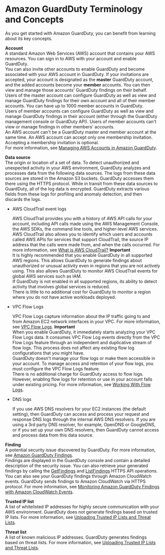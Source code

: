 # Amazon GuardDuty Terminology and Concepts<a name="guardduty_concepts"></a>

As you get started with Amazon GuardDuty, you can benefit from learning about its key concepts\.

**Account**  
A standard Amazon Web Services \(AWS\) account that contains your AWS resources\. You can sign in to AWS with your account and enable GuardDuty\.  
You can also invite other accounts to enable GuardDuty and become associated with your AWS account in GuardDuty\. If your invitations are accepted, your account is designated as the **master** GuardDuty account, and the added accounts become your **member** accounts\. You can then view and manage those accounts' GuardDuty findings on their behalf\.  
Users of the master account can configure GuardDuty as well as view and manage GuardDuty findings for their own account and all of their member accounts\. You can have up to 1000 member accounts in GuardDuty\.  
Users of member accounts can configure GuardDuty as well as view and manage GuardDuty findings in their account \(either through the GuardDuty management console or GuardDuty API\)\. Users of member accounts can't view or manage findings in other members' accounts\.   
An AWS account can't be a GuardDuty master and member account at the same time\. An AWS account can accept only one membership invitation\. Accepting a membership invitation is optional\.  
For more information, see [Managing AWS Accounts in Amazon GuardDuty](guardduty_accounts.md)\.

**Data source**  
The origin or location of a set of data\. To detect unauthorized and unexpected activity in your AWS environment, GuardDuty analyzes and processes data from the following data sources\. The logs from these data sources are stored in the Amazon S3 buckets\. GuardDuty accesses them there using the HTTPS protocol\. While in transit from these data sources to GuardDuty, all of the log data is encrypted\. GuardDuty extracts various fields from these logs for profiling and anomaly detection, and then discards the logs\.   

+ AWS CloudTrail event logs

  AWS CloudTrail provides you with a history of AWS API calls for your account, including API calls made using the AWS Management Console, the AWS SDKs, the command line tools, and higher\-level AWS services\. AWS CloudTrail also allows you to identify which users and accounts called AWS APIs for services that support CloudTrail, the source IP address that the calls were made from, and when the calls occurred\. For more information, see [What is AWS CloudTrail?](http://docs.aws.amazon.com/awscloudtrail/latest/userguide/cloudtrail-user-guide.html)
**Important**  
It is highly recommended that you enable GuardDuty in all supported AWS regions\. This allows GuardDuty to generate findings about unauthorized or unusual activity even in regions that you are not actively using\. This also allows GuardDuty to monitor AWS CloudTrail events for global AWS services such as IAM\.   
If GuardDuty is not enabled in all supported regions, its ability to detect activity that involves global services is reduced\.   
There is little to no additional cost for GuardDuty to monitor a region where you do not have active workloads deployed\.

+ VPC Flow Logs

  VPC Flow Logs capture information about the IP traffic going to and from Amazon EC2 network interfaces in your VPC\. For more information, see [VPC Flow Logs](http://docs.aws.amazon.com/AmazonVPC/latest/UserGuide/flow-logs.html)\.
**Important**  
When you enable GuardDuty, it immediately starts analyzing your VPC Flow Logs data\. It consumes VPC Flow Log events directly from the VPC Flow Logs feature through an independent and duplicative stream of flow logs\. This process does not affect any existing flow log configurations that you might have\.   
GuardDuty doesn't manage your flow logs or make them accessible in your account\. To manage access and retention of your flow logs, you must configure the VPC Flow Logs feature\.   
There is no additional charge for GuardDuty access to flow logs\. However, enabling flow logs for retention or use in your account falls under existing pricing\. For more information, see [Working With Flow Logs](http://docs.aws.amazon.com/AmazonVPC/latest/UserGuide/flow-logs.html#working-with-flow-logs)\.

+ DNS logs

  If you use AWS DNS resolvers for your EC2 instances \(the default setting\), then GuardDuty can access and process your request and response DNS logs through the internal AWS DNS resolvers\. If you are using a 3rd party DNS resolver, for example, OpenDNS or GoogleDNS, or if you set up your own DNS resolvers, then GuardDuty cannot access and process data from this data source\.

**Finding**  
A potential security issue discovered by GuardDuty\. For more information, see [Amazon GuardDuty Findings](guardduty_findings.md)\.  
Findings are displayed in the GuardDuty console and contain a detailed description of the security issue\. You can also retrieve your generated findings by calling the [GetFindings](get-findings.md) and [ListFindings](list-findings.md) HTTPS API operations\.  
You can also see your GuardDuty findings through Amazon CloudWatch events\. GuardDuty sends findings to Amazon CloudWatch via HTTPS protocol\. For more information, see [Monitoring Amazon GuardDuty Findings with Amazon CloudWatch Events](guardduty_findings_cloudwatch.md)\.

**Trusted IP list**  
A list of whitelisted IP addresses for highly secure communication with your AWS environment\. GuardDuty does not generate findings based on trusted IP lists\. For more information, see [Uploading Trusted IP Lists and Threat Lists](guardduty_upload_lists.md)\.

**Threat list**  
A list of known malicious IP addresses\. GuardDuty generates findings based on threat lists\. For more information, see [Uploading Trusted IP Lists and Threat Lists](guardduty_upload_lists.md)\.